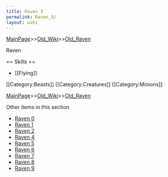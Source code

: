 ```yaml
---
title: Raven 3
permalink: Raven_3/
layout: wiki
---
```


[MainPage](/keeperrl_wiki/ "wikilink")>>[Old_Wiki](/keeperrl_wiki/Old_Wiki "wikilink")>>[Old_Raven](/keeperrl_wiki/Old_Raven "wikilink")

Raven

== Skills ==
* [[Flying]]

[[Category:Beasts]]
[[Category:Creatures]]
[[Category:Minions]]

[MainPage](/keeperrl_wiki/ "wikilink")>>[Old_Wiki](/keeperrl_wiki/Old_Wiki "wikilink")>>[Old_Raven](/keeperrl_wiki/Old_Raven "wikilink")

Other items in this section
-    [Raven 0](/keeperrl_wiki/Raven_0 "wikilink")
-    [Raven 1](/keeperrl_wiki/Raven_1 "wikilink")
-    [Raven 2](/keeperrl_wiki/Raven_2 "wikilink")
-    [Raven 4](/keeperrl_wiki/Raven_4 "wikilink")
-    [Raven 5](/keeperrl_wiki/Raven_5 "wikilink")
-    [Raven 6](/keeperrl_wiki/Raven_6 "wikilink")
-    [Raven 7](/keeperrl_wiki/Raven_7 "wikilink")
-    [Raven 8](/keeperrl_wiki/Raven_8 "wikilink")
-    [Raven 9](/keeperrl_wiki/Raven_9 "wikilink")
